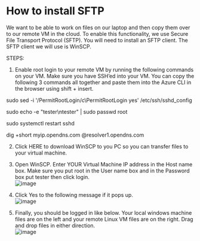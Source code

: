 # How to install SFTP 

 

We want to be able to work on files on our laptop and then copy them over to our remote VM in the cloud. To enable this functionality, we use Secure File Transport Protocol (SFTP). You will need to install an SFTP client. The SFTP client we will use is WinSCP.  

STEPS: 

1. Enable root login to your remote VM by running the following commands on your VM. Make sure you have SSH’ed into your VM. You can copy the following 3 commands all together and paste them into the Azure CLI in the browser using shift + insert.  

 

sudo sed -i '/PermitRootLogin/c\PermitRootLogin yes' /etc/ssh/sshd_config 

sudo echo -e "tester\ntester" | sudo passwd root 

sudo systemctl restart sshd 

dig +short myip.opendns.com @resolver1.opendns.com 

 

2. Click HERE to download WinSCP to you PC so you can transfer files to your virtual machine.  

3. Open WinSCP. Enter YOUR Virtual Machine IP address in the Host name box. Make sure you put root in the User name box and in the Password box put tester then click login.  
![image](https://github.com/danielcregg/dc-labs/assets/22198586/3ba3fc86-e3fa-4ab0-b385-e1d317be86b4)

4. Click Yes to the following message if it pops up.  
![image](https://github.com/danielcregg/dc-labs/assets/22198586/238d66b6-8354-446e-8417-1df886d05b91)

5. Finally, you should be logged in like below. Your local windows machine files are on the left and your remote Linux VM files are on the right. Drag and drop files in either direction.   
![image](https://github.com/danielcregg/dc-labs/assets/22198586/09887dea-e316-45c1-affb-91f50c8f9f40)

 

 

 

 

 
